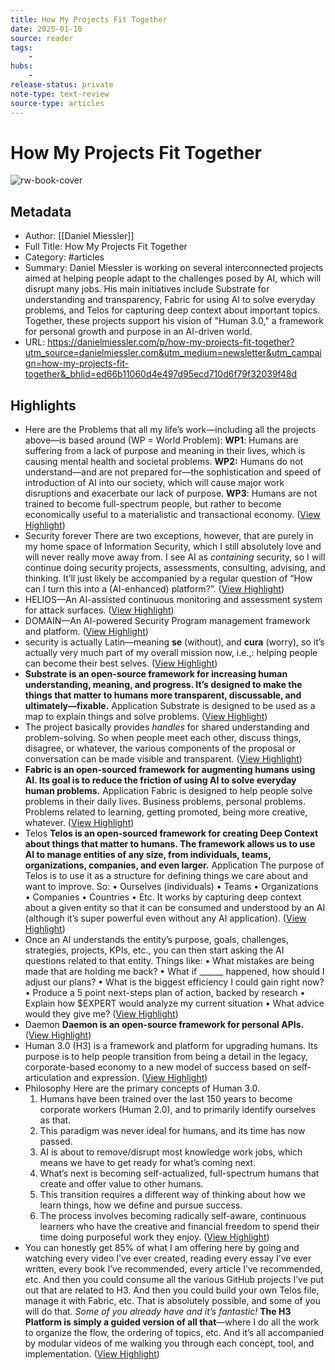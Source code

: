 ```yaml
---
title: How My Projects Fit Together
date: 2025-01-10
source: reader
tags:
    -
hubs:
    -
release-status: private
note-type: text-review
source-type: articles
---
```

# How My Projects Fit Together

![rw-book-cover](https://beehiiv-images-production.s3.amazonaws.com/uploads/asset/file/f7319508-dc33-46ca-a500-8272f47a673f/ul-projects-miessler-2024.png?t=1728333170)

## Metadata
- Author: [[Daniel Miessler]]
- Full Title: How My Projects Fit Together
- Category: #articles
- Summary: Daniel Miessler is working on several interconnected projects aimed at helping people adapt to the challenges posed by AI, which will disrupt many jobs. His main initiatives include Substrate for understanding and transparency, Fabric for using AI to solve everyday problems, and Telos for capturing deep context about important topics. Together, these projects support his vision of "Human 3.0," a framework for personal growth and purpose in an AI-driven world.
- URL: https://danielmiessler.com/p/how-my-projects-fit-together?utm_source=danielmiessler.com&utm_medium=newsletter&utm_campaign=how-my-projects-fit-together&_bhlid=ed66b11060d4e497d95ecd710d6f79f32039f48d

## Highlights
- Here are the Problems that all my life’s work—including all the projects above—is based around (WP = World Problem):
  **WP1**: Humans are suffering from a lack of purpose and meaning in their lives, which is causing mental health and societal problems.
  **WP2:** Humans do not understand—and are not prepared for—the sophistication and speed of introduction of AI into our society, which will cause major work disruptions and exacerbate our lack of purpose.
  **WP3**: Humans are not trained to become full-spectrum people, but rather to become economically useful to a materialistic and transactional economy. ([View Highlight](https://read.readwise.io/read/01j9qy3r92f5rhcv8y5jnfkkrx))
- Security forever
  There are two exceptions, however, that are purely in my home space of Information Security, which I still absolutely love and will never really move away from. I see AI as *containing* security, so I will continue doing security projects, assessments, consulting, advising, and thinking. It’ll just likely be accompanied by a regular question of “How can I turn this into a (AI-enhanced) platform?”. ([View Highlight](https://read.readwise.io/read/01j9qy5w0bg5b5mekwv0v9azh5))
- HELIOS—An AI-assisted continuous monitoring and assessment system for attack surfaces. ([View Highlight](https://read.readwise.io/read/01j9qy68dxvkhhnh9aqj8m9ebb))
- DOMAIN—An AI-powered Security Program management framework and platform. ([View Highlight](https://read.readwise.io/read/01j9qy6f8jckanwrp9rs68cxeh))
- security is actually Latin—meaning **se** (without), and **cura** (worry), so it’s actually very much part of my overall mission now, i.e.,: helping people can become their best selves. ([View Highlight](https://read.readwise.io/read/01j9qy7b6t952fb9kb4rwmf712))
- **Substrate is an open-source framework for increasing human understanding, meaning, and progress. It’s designed to make the things that matter to humans more transparent, discussable, and ultimately—fixable.**
  Application
  Substrate is designed to be used as a map to explain things and solve problems. ([View Highlight](https://read.readwise.io/read/01j9qy9c8e3cpw2f767qva9f7t))
- The project basically provides *handles* for shared understanding and problem-solving. So when people meet each other, discuss things, disagree, or whatever, the various components of the proposal or conversation can be made visible and transparent. ([View Highlight](https://read.readwise.io/read/01j9qyb5z2hmbmgy8zzbwva0pr))
- **Fabric is an open-sourced framework for augmenting humans using AI. Its goal is to reduce the friction of using AI to solve everyday human problems.**
  Application
  Fabric is designed to help people solve problems in their daily lives. Business problems, personal problems. Problems related to learning, getting promoted, being more creative, whatever. ([View Highlight](https://read.readwise.io/read/01j9qyca56pv6qvtfxwqn3graa))
- Telos
  **Telos is an open-sourced framework for creating Deep Context about things that matter to humans. The framework allows us to use AI to manage entities of any size, from individuals, teams, organizations, companies, and even larger.**
  Application
  The purpose of Telos is to use it as a structure for defining things we care about and want to improve. So:
  • Ourselves (individuals)
  • Teams
  • Organizations
  • Companies
  • Countries
  • Etc.
  It works by capturing deep context about a given entity so that it can be consumed and understood by an AI (although it’s super powerful even without any AI application). ([View Highlight](https://read.readwise.io/read/01j9qyd9g7wb26qa2kk6m81y19))
- Once an AI understands the entity’s purpose, goals, challenges, strategies, projects, KPIs, etc., you can then start asking the AI questions related to that entity. Things like:
  • What mistakes are being made that are holding me back?
  • What if ______ happened, how should I adjust our plans?
  • What is the biggest efficiency I could gain right now?
  • Produce a 5 point next-steps plan of action, backed by research
  • Explain how $EXPERT would analyze my current situation
  • What advice would they give me?
  [](https://github.com/danielmiessler/Telos?utm_source=danielmiessler.com&utm_medium=referral&utm_campaign=how-my-projects-fit-together) ([View Highlight](https://read.readwise.io/read/01j9qyevfqagjex8grb8heagr8))
- Daemon
  **Daemon is an open-source framework for personal APIs.** ([View Highlight](https://read.readwise.io/read/01j9qyfs3bc4ng36g4fz9mty8s))
- Human 3.0 (H3) is a framework and platform for upgrading humans. Its purpose is to help people transition from being a detail in the legacy, corporate-based economy to a new model of success based on self-articulation and expression. ([View Highlight](https://read.readwise.io/read/01j9qygkx3q35520bhrmabvtq7))
- Philosophy
  Here are the primary concepts of Human 3.0.
  1. Humans have been trained over the last 150 years to become corporate workers (Human 2.0), and to primarily identify ourselves as that.
  2. This paradigm was never ideal for humans, and its time has now passed.
  3. AI is about to remove/disrupt most knowledge work jobs, which means we have to get ready for what’s coming next.
  4. What’s next is becoming self-actualized, full-spectrum humans that create and offer value to other humans.
  5. This transition requires a different way of thinking about how we learn things, how we define and pursue success.
  6. The process involves becoming radically self-aware, continuous learners who have the creative and financial freedom to spend their time doing purposeful work they enjoy. ([View Highlight](https://read.readwise.io/read/01j9qyhyd9enw05ddm6t8fv5yk))
- You can honestly get 85% of what I am offering here by going and watching every video I’ve ever created, reading every essay I’ve ever written, every book I’ve recommended, every article I’ve recommended, etc. And then you could consume all the various GitHub projects I’ve put out that are related to H3. And then you could build your own Telos file, manage it with Fabric, etc. That is absolutely possible, and some of you will do that. *Some of you already have and it’s fantastic!*
  **The H3 Platform is simply a guided version of all that**—where I do all the work to organize the flow, the ordering of topics, etc. And it’s all accompanied by modular videos of me walking you through each concept, tool, and implementation. ([View Highlight](https://read.readwise.io/read/01j9qymjdfejpckmp4j4p1j82c))



